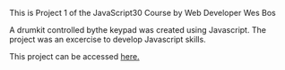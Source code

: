 This is Project 1 of the JavaScript30 Course by Web Developer Wes Bos

A drumkit controlled bythe keypad was created using Javascript. The project was an excercise to develop Javascript skills.

This project can be accessed <a href="https://jmck31.github.io/Javascript-Drum-Kit/index.html">here.</a>